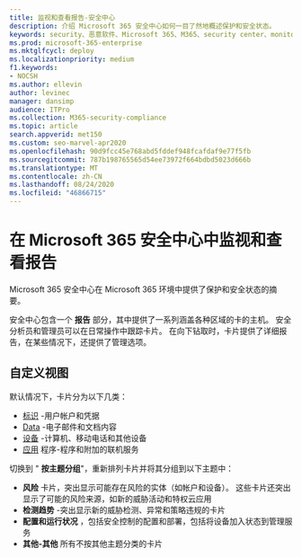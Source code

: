 ```yaml
---
title: 监视和查看报告-安全中心
description: 介绍 Microsoft 365 安全中心如何一目了然地概述保护和安全状态。
keywords: security、恶意软件、Microsoft 365、M365、security center、monitor、report、status
ms.prod: microsoft-365-enterprise
ms.mktglfcycl: deploy
ms.localizationpriority: medium
f1.keywords:
- NOCSH
ms.author: ellevin
author: levinec
manager: dansimp
audience: ITPro
ms.collection: M365-security-compliance
ms.topic: article
search.appverid: met150
ms.custom: seo-marvel-apr2020
ms.openlocfilehash: 90d9fcc45e768abd5fddef948fcafdaf9e77f5fb
ms.sourcegitcommit: 787b198765565d54ee73972f664bdbd5023d666b
ms.translationtype: MT
ms.contentlocale: zh-CN
ms.lasthandoff: 08/24/2020
ms.locfileid: "46866715"
---
```

# <a name="monitor-and-view-reports-in-the-microsoft-365-security-center"></a>在 Microsoft 365 安全中心中监视和查看报告

Microsoft 365 安全中心在 Microsoft 365 环境中提供了保护和安全状态的摘要。

安全中心包含一个 **报告** 部分，其中提供了一系列涵盖各种区域的卡的主机。 安全分析员和管理员可以在日常操作中跟踪卡片。 在向下钻取时，卡片提供了详细报告，在某些情况下，还提供了管理选项。

## <a name="customize-views"></a>自定义视图

默认情况下，卡片分为以下几类：
  
* [标识](monitor-and-report-identities.md) -用户帐户和凭据
* [Data](monitor-data.md) -电子邮件和文档内容
* [设备](monitor-devices.md) -计算机、移动电话和其他设备
* [应用](monitor-apps.md) 程序-程序和附加的联机服务

切换到 " **按主题分组**"，重新排列卡片并将其分组到以下主题中：

* **风险** 卡片，突出显示可能存在风险的实体（如帐户和设备）。 这些卡片还突出显示了可能的风险来源，如新的威胁活动和特权云应用  
* **检测趋势** -突出显示新的威胁检测、异常和策略违规的卡片
* **配置和运行状况** ，包括安全控制的配置和部署，包括将设备加入状态到管理服务
* **其他-其他** 所有不按其他主题分类的卡片
